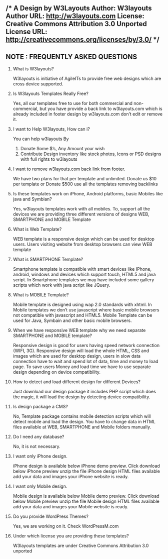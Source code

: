 /*
A Design by W3Layouts
Author: W3layouts
Author URL: http://w3layouts.com
License: Creative Commons Attribution 3.0 Unported
License URL: http://creativecommons.org/licenses/by/3.0/
*/
----------------------------------
NOTE : FREQUENTLY ASKED QUESTIONS 
----------------------------------

1. What is W3layouts?

	W3layouts is initiative of AgileITs to provide free web designs which are cross device supported.

2. Is W3layouts Templates Really Free?

	Yes, all our templates free to use for both commercial and non-commercial, but you have provide a back link to w3layouts.com which is already included in footer design by w3layouts.com don’t edit or remove it.

3. I want to Help W3layouts, How can i?

	You can help w3layouts By
	1. Donate Some $’s, Any Amount your wish
	2. Contribute Design inventory like stock photos, Icons or PSD designs with full rights to w3layouts

4. I want to remove w3layouts.com back link from footer.

	We have two plans for that per template and unlimited.
	Donate us $10 per template or Donate $500 use all the templates removing backlinks

5. Is these templates work on iPhone, Android platforms, basic Mobiles like java and Symbian?

	Yes, w3layouts templates work with all mobiles. To, support all the devices we are providing three different versions of designs WEB, SMARTPHONE and MOBILE Template

6. What is Web Template?

	WEB template is a responsive design which can be used for desktop users. Users visiting website from desktop browsers can view WEB template

7. What is SMARTPHONE Template?

	Smartphone template is compatible with smart devices like IPhone, android, windows and devices which support touch, HTML5 and java script.
	In Smartphone templates we may have included some gallery scripts which work with java script like JQuery.

8. What is MOBILE Template?

	Mobile template is designed using wap 2.0 standards with xhtml. In Mobile templates we don’t use javascript where basic mobile browsers not compatible with javascript and HTML5.
	Mobile Template can be used for Java, Symbain and other basic mobile browsers.

9. When we have responsive WEB template why we need separate SMARTPHONE and MOBILE template?

	Responsive design is good for users having speed network connection (WIFI, 3G). Responsive design will load the whole HTML, CSS and images which are used for desktop design, users in slow data connection have to wait and spend lot of data, time and money to load page. To save users Money and load time we have to use separate design depending on device compatibility.

10. How to detect and load different design for different Devices?

	Just download our design package it includes PHP script which does the magic, it will load the design by detecting device compatibility.

11. Is design package a CMS?

	No, Template package contains mobile detection scripts which will detect mobile and load the design. You have to change data in HTML files available at WEB, SMARTPHONE and Mobile folders manually.

12. Do I need any database?

	No, it is not necessary.

13. I want only iPhone design.

	iPhone design is available below iPhone demo preview. Click download below iPhone preview unzip the file iPhone design HTML files available add your data and images your iPhone website is ready.

14. I want only Mobile design.

	Mobile design is available below Mobile demo preview. Click download below Mobile preview unzip the file Mobile design HTML files available add your data and images your Mobile website is ready.

15. Do you provide WordPress Themes?

	Yes, we are working on it. Check WordPressM.com

16. Under which license you are providing these templates?

	W3layouts templates are under Creative Commons Attribution 3.0 unported
